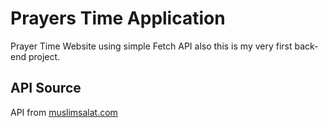 # Prayers Time Application
Prayer Time Website using simple Fetch API also this is my very first back-end project.

## API Source
API from [muslimsalat.com](http://muslimsalat.com/)
